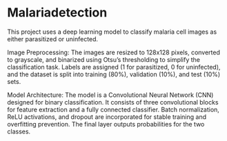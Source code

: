 # Malariadetection
This project uses a deep learning model to classify malaria cell images as either parasitized or uninfected.

Image Preprocessing:
The images are resized to 128x128 pixels, converted to grayscale, and binarized using Otsu’s thresholding to simplify the classification task. Labels are assigned (1 for parasitized, 0 for uninfected), and the dataset is split into training (80%), validation (10%), and test (10%) sets.

Model Architecture:
The model is a Convolutional Neural Network (CNN) designed for binary classification. It consists of three convolutional blocks for feature extraction and a fully connected classifier. Batch normalization, ReLU activations, and dropout are incorporated for stable training and overfitting prevention. The final layer outputs probabilities for the two classes.
